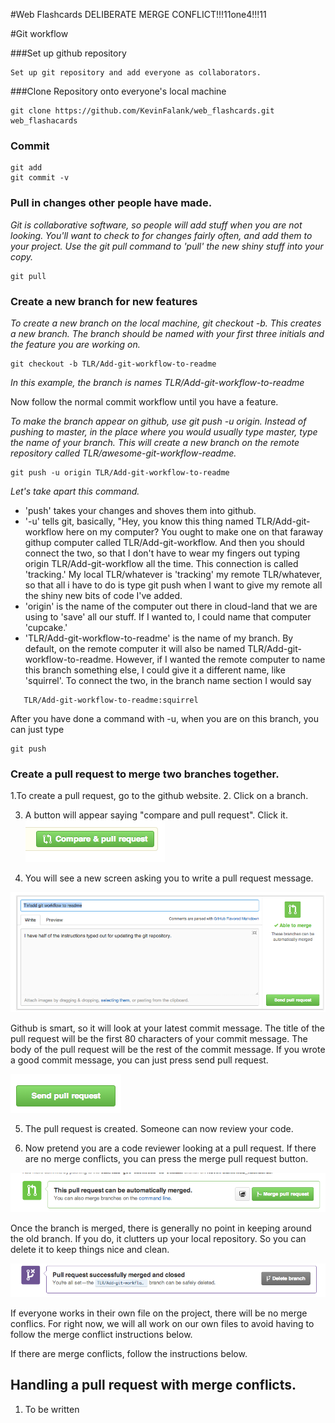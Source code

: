 #Web Flashcards
DELIBERATE MERGE CONFLICT!!!11one4!!!11

#Git workflow

###Set up github repository

    Set up git repository and add everyone as collaborators.

###Clone Repository onto everyone's local machine

    git clone https://github.com/KevinFalank/web_flashcards.git web_flashacards


### Commit

    git add
    git commit -v

### Pull in changes other people have made.

_Git is collaborative software, so people will add stuff when you are not looking. You'll want to check to for changes fairly often, and add them to your project. Use the git pull command to 'pull' the new shiny stuff into your copy._

    git pull

### Create a new branch for new features

  _To create a new branch on the local machine, git checkout -b.  This creates a new branch. The branch should be named with your first three initials and the feature you are working on._

    git checkout -b TLR/Add-git-workflow-to-readme

_In this example, the branch is names TLR/Add-git-workflow-to-readme_

  Now follow the normal commit workflow until you have a feature.

  _To make the branch appear on github, use git push -u origin.  Instead of pushing to master, in the place where you would usually type master, type the name of your branch. This will create a new branch on the remote repository called TLR/awesome-git-workflow-readme._

    git push -u origin TLR/Add-git-workflow-to-readme

_Let's take apart this command._
  - 'push' takes your changes and shoves them into github.
  - '-u' tells git, basically, "Hey, you know this thing named TLR/Add-git-workflow here on my computer?  You ought to make one on that faraway githup computer called TLR/Add-git-workflow.  And then you should connect the two, so that I don't have to wear my fingers out typing origin TLR/Add-git-workflow all the time.  This connection is called 'tracking.' My local TLR/whatever is 'tracking' my remote TLR/whatever, so that all i have to do is type git push when I want to give my remote all the shiny new bits of code I've added.
  - 'origin' is the name of the computer out there in cloud-land that we are using to 'save' all our stuff. If I wanted to, I could name that computer 'cupcake.'
  - 'TLR/Add-git-workflow-to-readme' is the name of my branch.  By default, on the remote computer it will also be named TLR/Add-git-workflow-to-readme.  However, if I wanted the remote computer to name this branch something else, I could give it a different name, like 'squirrel'.  To connect the two, in the branch name section I would say

````
   TLR/Add-git-workflow-to-readme:squirrel
````


After you have done a command with -u, when you are on this branch, you can just type

    git push



### Create a pull request to merge two branches together.

  1.To create a pull request, go to the github website.
  2. Click on a branch.

  3. A button will appear saying "compare and pull request". Click it.
  ![](README_pictures/compare_and_pull.png)

  4. You will see a new screen asking you to write a pull request message.

  ![](README_pictures/pull_request_message.png)

  Github is smart, so it will look at your latest commit message.  The title of the pull request will be the first 80 characters of your commit message. The body of the pull request will be the rest of the commit message. If you wrote a good commit message, you can just press send pull request.

  ![](README_pictures/send_pull_request.png)

  5. The pull request is created. Someone can now review your code.

  6. Now pretend you are a code reviewer looking at a pull request. If there are no merge conflicts, you can press the merge pull request button.

  ![](README_pictures/merge_branch.png)

  Once the branch is merged, there is generally no point in keeping around the old branch. If you do, it clutters up your local repository. So you can delete it to keep things nice and clean.

  ![](README_pictures/delete_branch.png)

  If everyone works in their own file on the project, there will be no merge conflics. For right now, we will all work on our own files to avoid having to follow the merge conflict instructions below.



  If there are merge conflicts, follow the instructions below.

## Handling a pull request with merge conflicts.
  1. To be written



##
